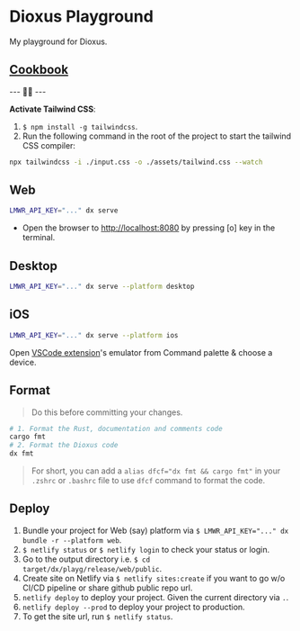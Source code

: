 # Dioxus Playground

My playground for Dioxus.

## [Cookbook](./cookbook/)

--- 🧑‍💻 ---

**Activate Tailwind CSS**:

1. `$ npm install -g tailwindcss`.
2. Run the following command in the root of the project to start the tailwind CSS compiler:

```sh
npx tailwindcss -i ./input.css -o ./assets/tailwind.css --watch
```

## Web

```sh
LMWR_API_KEY="..." dx serve
```

- Open the browser to <http://localhost:8080> by pressing [o] key in the terminal.

## Desktop

```sh
LMWR_API_KEY="..." dx serve --platform desktop
```

## iOS

```sh
LMWR_API_KEY="..." dx serve --platform ios
```

Open [VSCode extension](https://marketplace.cursorapi.com/items?itemName=DiemasMichiels.emulate)'s emulator from Command palette & choose a device.

## Format

> Do this before committing your changes.

```sh
# 1. Format the Rust, documentation and comments code
cargo fmt
# 2. Format the Dioxus code
dx fmt
```

> For short, you can add a `alias dfcf="dx fmt && cargo fmt"` in your `.zshrc` or `.bashrc` file to use `dfcf` command to format the code.

## Deploy

1. Bundle your project for Web (say) platform via `$ LMWR_API_KEY="..." dx bundle -r --platform web`.
2. `$ netlify status` or `$ netlify login` to check your status or login.
3. Go to the output directory i.e. `$ cd target/dx/playg/release/web/public`.
4. Create site on Netlify via `$ netlify sites:create` if you want to go w/o CI/CD pipeline or share github public repo url.
5. `netlify deploy` to deploy your project. Given the current directory via `.`.
6. `netlify deploy --prod` to deploy your project to production.
7. To get the site url, run `$ netlify status`.
